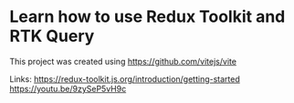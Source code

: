 # Learn how to use Redux Toolkit and RTK Query

This project was created using https://github.com/vitejs/vite

Links:
https://redux-toolkit.js.org/introduction/getting-started
https://youtu.be/9zySeP5vH9c

